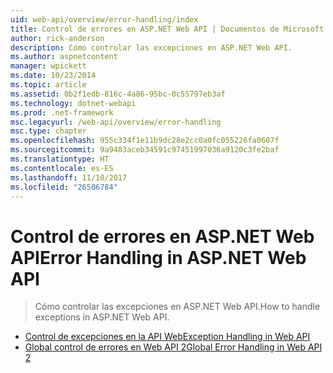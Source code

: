 ```yaml
---
uid: web-api/overview/error-handling/index
title: Control de errores en ASP.NET Web API | Documentos de Microsoft
author: rick-anderson
description: Cómo controlar las excepciones en ASP.NET Web API.
ms.author: aspnetcontent
manager: wpickett
ms.date: 10/23/2014
ms.topic: article
ms.assetid: 0b2f1edb-816c-4a86-95bc-0c55797eb3af
ms.technology: dotnet-webapi
ms.prod: .net-framework
msc.legacyurl: /web-api/overview/error-handling
msc.type: chapter
ms.openlocfilehash: 955c334f1e11b9dc28e2cc0a0fc055226fa0607f
ms.sourcegitcommit: 9a9483aceb34591c97451997036a9120c3fe2baf
ms.translationtype: HT
ms.contentlocale: es-ES
ms.lasthandoff: 11/10/2017
ms.locfileid: "26506784"
---
```

<a name="error-handling-in-aspnet-web-api"></a><span data-ttu-id="b7e66-103">Control de errores en ASP.NET Web API</span><span class="sxs-lookup"><span data-stu-id="b7e66-103">Error Handling in ASP.NET Web API</span></span>
====================
> <span data-ttu-id="b7e66-104">Cómo controlar las excepciones en ASP.NET Web API.</span><span class="sxs-lookup"><span data-stu-id="b7e66-104">How to handle exceptions in ASP.NET Web API.</span></span>


- [<span data-ttu-id="b7e66-105">Control de excepciones en la API Web</span><span class="sxs-lookup"><span data-stu-id="b7e66-105">Exception Handling in Web API</span></span>](exception-handling.md)
- [<span data-ttu-id="b7e66-106">Global control de errores en Web API 2</span><span class="sxs-lookup"><span data-stu-id="b7e66-106">Global Error Handling in Web API 2</span></span>](web-api-global-error-handling.md)
